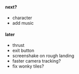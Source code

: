 #### next?
- character
- add music

#### later
- thrust
- exit button
- screenshake on rough landing
- faster camera tracking?
- fix wonky tiles?